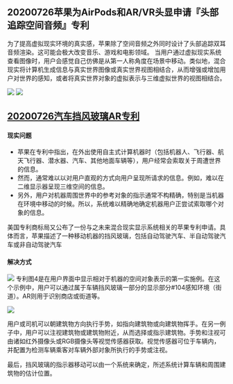 
## 20200726苹果为AirPods和AR/VR头显申请『头部追踪空间音频』专利
为了提高虚拟现实环境的真实感，苹果除了空间音频之外同时设计了头部追踪双耳音频渲染。这可能会极大改变音乐、游戏和电影领域。
当用户通过虚拟现实系统查看图像时，用户会感觉自己仿佛是从第一人称角度在场景中移动。类似地，混合现实将计算机生成信息与真实世界图像或真实世界视图相结合，从而增强或增加用户对世界的感知，或者将真实世界对象的虚拟表示与三维虚拟世界的视图相结合。

![](https://gitlab.com/picbed/bed/uploads/85a07d3ff8d32344668ad45f4ea9fde5/Applepatent1.jpg)
![](https://gitlab.com/picbed/bed/uploads/1f7654b69c48a48da19e649af531c14f/applepatent2.jpg)

## [20200726汽车挡风玻璃AR专利](https://yivian.com/news/76641.html)

#### 现实问题
  * 苹果在专利中指出，在外出使用自主式计算机器时（包括机器人、飞行器、航天飞行器、潜水器、汽车、其他地面车辆等），用户经常会索取关于周遭世界的信息。
  * 然而，通常难以以对用户直观的方式向用户呈现所请求的信息。例如，难以在二维显示器呈现三维空间的信息。
  * 另外，用户对机器周围世界中的参考对象的指示通常不构精确，特别是当机器在环境中移动的时候。所以，系统难以精确地确定机器用户正尝试索取哪个对象的信息。



美国专利商标局又公布了一份与之未来混合现实显示系统相关的苹果专利申请。具体而言，苹果描述了一种移动机器的挡风玻璃，包括自动驾驶汽车、半自动驾驶汽车或非自动驾驶汽车


#### 解决方式
![](https://gitlab.com/picbed/bed/uploads/c8d149f3a936f41ed265d597d61bdd27/Applepatent3.jpg)
专利图4是在用户界面中显示相对于机器的空间对象表示的第一实施例。在这个示例中，用户可以通过属于车辆挡风玻璃一部分的显示部分#104感知环境（街道）。AR则用于识别商店或街道等。

![](https://gitlab.com/picbed/bed/uploads/cfa4a1dadd09778cb6e309ccba5afe04/applepatent4.jpg)

用户或司机可以朝建筑物方向执行手势，如指向建筑物或向建筑物挥手。在另一例子中，用户可以注视建筑物或建筑物附近，从而选择或指示建筑物。手势和注视可由诸如红外摄像头或RGB摄像头等视觉传感器获取。视觉传感器可位于车辆内，并配置为检测车辆乘客对车辆外部对象所执行的手势或注视。

最后，挡风玻璃的指示器移动可以由一个系统来确定，所述系统计算车辆和周围建筑物的估计位置。